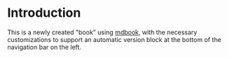 # Introduction

This is a newly created "book" using [mdbook](https://rust-lang.github.io/mdBook/), with the necessary customizations to support an automatic version block at the bottom of the navigation bar on the left.
